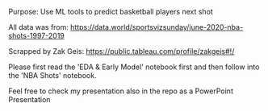 Purpose: Use ML tools to predict basketball players next shot

All data was from: https://data.world/sportsvizsunday/june-2020-nba-shots-1997-2019

  Scrapped by Zak Geis: https://public.tableau.com/profile/zakgeis#!/


Please first read the 'EDA & Early Model' notebook first and then follow into the 'NBA Shots' notebook. 

Feel free to check my presentation also in the repo as a PowerPoint Presentation
